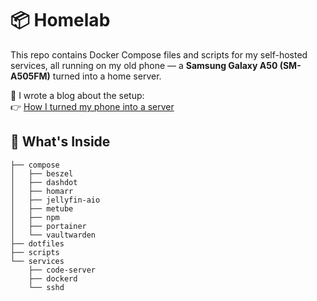 # 📦 Homelab

This repo contains Docker Compose files and scripts for my self-hosted services, all running on my old phone — a **Samsung Galaxy A50 (SM-A505FM)** turned into a home server.

📖 I wrote a blog about the setup:  
👉 [How I turned my phone into a server](https://terminaate.site/blog/home-server-creation)

## 📁 What's Inside

```
├── compose
│   ├── beszel
│   ├── dashdot
│   ├── homarr
│   ├── jellyfin-aio
│   ├── metube
│   ├── npm
│   ├── portainer
│   └── vaultwarden
├── dotfiles
├── scripts
└── services
    ├── code-server
    ├── dockerd
    └── sshd
```
